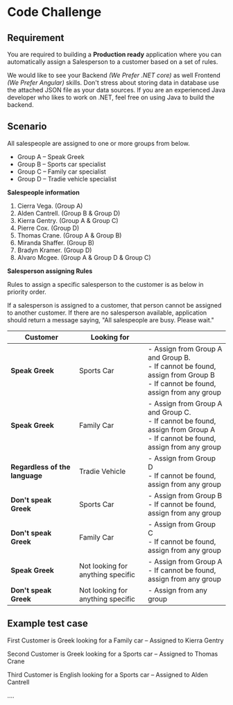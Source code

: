 # Code  Challenge

## Requirement

You are required to building a **Production ready** application where you can automatically assign a Salesperson to a customer based on a set of rules.

We would like to see your Backend *(We Prefer .NET core)* as well Frontend *(We Prefer Angular)* skills. Don't stress about storing data in database use the attached JSON file as your data sources. If you are an experienced Java developer who likes to work on .NET, feel free on using Java to build the backend.

## Scenario

All salespeople are assigned to one or more groups from below.

- Group A – Speak Greek
- Group B – Sports car specialist
- Group C – Family car specialist
- Group D – Tradie vehicle specialist

**Salespeople information**

1. Cierra Vega. (Group A)
2. Alden Cantrell. (Group B &amp; Group D)
3. Kierra Gentry. (Group A &amp; Group C)
4. Pierre Cox. (Group D)
5. Thomas Crane. (Group A &amp; Group B)
6. Miranda Shaffer. (Group B)
7. Bradyn Kramer. (Group D)
8. Alvaro Mcgee. (Group A &amp; Group D &amp; Group C)

**Salesperson assigning Rules**

Rules to assign a specific salesperson to the customer is as below in priority order.

If a salesperson is assigned to a customer, that person cannot be assigned to another customer. If there are no salesperson available, application should return a message saying, &quot;All salespeople are busy. Please wait.&quot;

| **Customer** | **Looking for** ||
| --- | --- | --- |
| **Speak Greek** | Sports Car | - Assign from Group A and Group B. <br/> - If cannot be found, assign from Group B <br/> - If cannot be found, assign from any group |
| **Speak Greek** | Family Car | - Assign from Group A and Group C. <br/> - If cannot be found, assign from Group A <br/> - If cannot be found, assign from any group |
| **Regardless of the language** | Tradie Vehicle | - Assign from Group D <br/> - If cannot be found, assign from any group |
| **Don&#39;t speak Greek** | Sports Car | - Assign from Group B <br/> - If cannot be found, assign from any group |
| **Don&#39;t speak Greek** | Family Car | - Assign from Group C <br/> - If cannot be found, assign from any group |
| **Speak Greek** | Not looking for anything specific | - Assign from Group A <br/> - If cannot be found, assign from any group |
| **Don&#39;t speak Greek** | Not looking for anything specific | - Assign from any group |


## Example test case

First Customer is Greek looking for a Family car – Assigned to Kierra Gentry

Second Customer is Greek looking for a Sports car – Assigned to Thomas Crane

Third Customer is English looking for a Sports car – Assigned to Alden Cantrell

….
